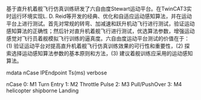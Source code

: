 基于直升机着舰飞行仿真训练研发了六自由度Stewart运动平台。在TwinCAT3实时运行环境实现L. D. Reid等开发的经典、优化和自适应运动感知算法，并在运动平台上进行测试。首先对常规的转弯、加减速和跃升机动飞行进行测试，验证运动感知算法的正确性；然后针对直升机着舰飞行进行测试，优选算法参数，增强运动感觉对飞行员着舰模拟飞行训练的逼真度。六自由度运动平台测试的价值在于：(1) 验证运动平台对提高直升机着舰飞行仿真训练效果的可行性和重要性，(2) 探索选择运动感知算法参数的基本原则和方法，(3) 建议着舰训练应采用的运动感知算法。

mdata nCase IPEndpoint Ts(ms) verbose

nCase 0: M1 Turn Entry
      1: M2 Throttle Pulse
      2: M3 Pull/PushOver
      3: M4 helicopter shipborne Landing
